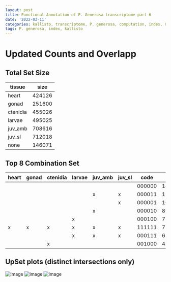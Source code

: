 ```yaml
---
layout: post
title: Functional Annotation of P. Generosa transcriptome part 6
date: '2022-03-11'
categories: kallisto, transcriptome, P. generosa, computation, index, QC, count data
tags: P. generosa, index, kallisto
---
```

# Updated Counts and Overlapp 
## Total Set Size 
| tissue    | size   |
|-----------|--------|
| heart     | 424126 |
| gonad     | 251600 |
| ctenidia  | 455026 |
| larvae    | 495025 |
| juv_amb   | 708616 |
| juv_sl    | 712018 |
| none      | 146071 |

## Top 8 Combination Set
 | heart |gonad |ctenidia |larvae |juv_amb |juv_sl   |code   |size|
 |-------|------|---------|-------|--------|---------|-------|---|
 |       |      |         |       |        |         |000000| 146071|
 |       |       |        |       |      x  |    x |000011 |124086|
 |       |       |        |       |          |   x |000001 |104224|
 |       |       |        |       |      x   |     |000010 | 89327|
 |       |       |         |    x |         |     | 000100 | 77049|
  |    x |    x   |     x  |    x  |     x  |    x |111111  |71960|
  |      |         |        |   x |      x|      x| 000111  |65715|
  |      |          |   x |      |        |       | 001000 | 43172|
 
## UpSet plots (distinct intersections only)
![image](https://user-images.githubusercontent.com/81712104/157967750-211b66cb-cf57-4a90-8106-68ae3b1f4d3c.png)
![image](https://user-images.githubusercontent.com/81712104/157967800-292cc13b-27d0-4a48-bd12-39b3e5c94b2f.png)
![image](https://user-images.githubusercontent.com/81712104/157967825-e27ab5d1-e65f-446e-8777-76326f043ea9.png)
